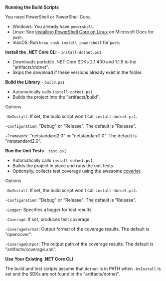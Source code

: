 **Running the Build Scripts**

You need PowerShell or PowerShell Core.

* Windows: You already have `powershell`.
* Linux: See [Installing PowerShell Core on Linux][1] on Microsoft Docs for `pwsh`.
* macOS: Run `brew cask install powershell` for `pwsh`.

**Install the .NET Core CLI** - `install-dotnet.ps1`

* Downloads portable .NET Core SDKs 2.1.400 and 1.1.9 to the "artifacts/dotnet".
* Skips the download if these versions already exist in the folder.

**Build the Library** - `build.ps1`

* Automatically calls `install-dotnet.ps1`.
* Builds the project into the "artifacts/build".

Options

`-NoInstall`: If set, the build script won't call `install-dotnet.ps1`.

`-Configuration`: "Debug" or "Release". The default is "Release".

`-Framework`: "netstandard2.0" or "netstandard1.0". The default is "netstandard2.0".

**Run the Unit Tests** - `test.ps1`

* Automatically calls `install-dotnet.ps1`.
* Builds the project in place and runs the unit tests.
* Optionally, collects test coverage using the awesome [coverlet][2].

Options

`-NoInstall`: If set, the build script won't call `install-dotnet.ps1`.

`-Configuration`: "Debug" or "Release". The default is "Release".

`-Logger`: Specifies a logger for test results.

`-Coverage`: If set, produces test coverage.

`-CoverageFormat`: Output format of the coverage results. The default is "opencover".

`-CoverageOutput`: The output path of the coverage results. The default is "artifacts/coverage.xml".

**Use Your Existing .NET Core CLI**

The build and test scripts assume that `dotnet` is in PATH when `-NoInstall` is set and the SDKs
are not found in the "artifacts/dotnet".

[1]: https://docs.microsoft.com/powershell/scripting/setup/installing-powershell-core-on-linux
[2]: https://github.com/tonerdo/coverlet
